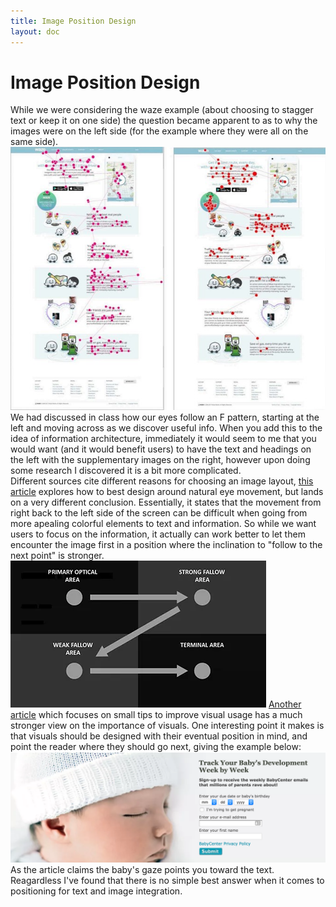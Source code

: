 ```yaml
---
title: Image Position Design
layout: doc
---
```


# Image Position Design

While we were considering the waze example (about choosing to stagger text or keep it on one side) the question became apparent to as to why the images were on the left side (for the example where they were all on the same side).  
![Waze Eye Tracker](images/waze.jpg) 
We had discussed in class how our eyes follow an F pattern, starting at the left and moving across as we discover useful info. When you add this to the idea of information architecture, immediately it would seem to me that you would want (and it would benefit users) to have the text and headings on the left with the supplementary images on the right, however upon doing some research I discovered it is a bit more complicated.  
Different sources cite different reasons for choosing an image layout, <a href="[url](https://medium.com/@CallaghanDesign/left-or-right-824aee5f96c9)">this article</a> explores how to best design around natural eye movement, but lands on a very different conclusion. Essentially, it states that the movement from right back to the left side of the screen can be difficult when going from more apealing colorful elements to text and information. So while we want users to focus on the information, it actually can work better to let them encounter the image first in a position where the inclination to "follow to the next point" is stronger.
![Follow Points](images/follow.PNG)
<a href="[url](https://www.impactplus.com/blog/aligning-copy-and-visuals)">Another article</a> which focuses on small tips to improve visual usage has a much stronger view on the importance of visuals. One interesting point it makes is that visuals should be designed with their eventual position in mind, and point the reader where they should go next, giving the example below:  
![Follow Points](images/baby%20gaze.png)
As the article claims the baby's gaze points you toward the text. Reagardless I've found that there is no simple best answer when it comes to positioning for text and image integration.